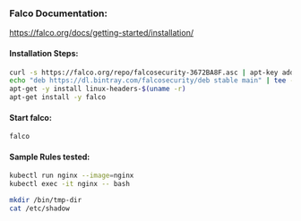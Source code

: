 ### Falco Documentation:

https://falco.org/docs/getting-started/installation/

#### Installation Steps:
```sh
curl -s https://falco.org/repo/falcosecurity-3672BA8F.asc | apt-key add -
echo "deb https://dl.bintray.com/falcosecurity/deb stable main" | tee -a /etc/apt/sources.list.d/falcosecurity.list
apt-get -y install linux-headers-$(uname -r)
apt-get install -y falco
```
#### Start falco:
```sh
falco
```
#### Sample Rules tested:
```sh
kubectl run nginx --image=nginx
kubectl exec -it nginx -- bash
```
```sh
mkdir /bin/tmp-dir
cat /etc/shadow
```
